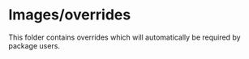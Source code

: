 # Images/overrides

This folder contains overrides which will automatically be required by package users.
